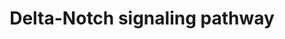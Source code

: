 ---
annotations:
- id: PW:0000204
  parent: signaling pathway
  type: Pathway Ontology
  value: Notch signaling pathway
authors:
- A.Pandey
- MaintBot
- AlexanderPico
- Christine Chichester
- Eweitz
description: 'There are 4 Notch receptors in humans (Notch 1-4) that bind to a family
  of 5 ligands (Jagged 1 and 2 and Delta-like 1-3). The Notch receptors are expressed
  on the cell surface as heterodimeric proteins and their ligands are also membrane-bound.
  Signaling through the Notch receptors is triggered by ligand-binding that induces
  cleavage of the extracellular domain by an ADAM family metalloprotease followed
  by a cleavage within the transmembrane domain by gamma secretase complex. The second
  cleavage leads to translocation of the cytosolic domain of Notch receptors into
  the nucleus. Notch proteins are important in lineage specification and stem cell
  maintenance. Aberrant Notch signaling has been linked to a number of malignancies
  including leukemias, lymphomas and carcinomas of the breast, skin, lung, cervix
  and kidneys.  Source: NetPath http://www.netpath.org/pathways?path_id=NetPath_3'
last-edited: 2021-05-23
organisms:
- Mus musculus
redirect_from:
- /index.php/Pathway:WP265
- /instance/WP265
- /instance/WP265_r117870
revision: r117870
schema-jsonld:
- '@context': https://schema.org/
  '@id': https://wikipathways.github.io/pathways/WP265.html
  '@type': Dataset
  creator:
    '@type': Organization
    name: WikiPathways
  description: 'There are 4 Notch receptors in humans (Notch 1-4) that bind to a family
    of 5 ligands (Jagged 1 and 2 and Delta-like 1-3). The Notch receptors are expressed
    on the cell surface as heterodimeric proteins and their ligands are also membrane-bound.
    Signaling through the Notch receptors is triggered by ligand-binding that induces
    cleavage of the extracellular domain by an ADAM family metalloprotease followed
    by a cleavage within the transmembrane domain by gamma secretase complex. The
    second cleavage leads to translocation of the cytosolic domain of Notch receptors
    into the nucleus. Notch proteins are important in lineage specification and stem
    cell maintenance. Aberrant Notch signaling has been linked to a number of malignancies
    including leukemias, lymphomas and carcinomas of the breast, skin, lung, cervix
    and kidneys.  Source: NetPath http://www.netpath.org/pathways?path_id=NetPath_3'
  keywords:
  - 1700023B02Rik
  - Adam10
  - Adam17
  - Akt1
  - Aph1b
  - App
  - Ascl1
  - Cdk2
  - Cntf
  - Cntfr
  - Cntn1
  - Cul1
  - Dll1
  - Dll4
  - Dtx1
  - Egf
  - Egfr
  - Ep300
  - Fbxw7
  - Fhl1
  - Furin
  - Gm15429
  - Gm9840
  - Gsk3b
  - Hdac1
  - Hdac2
  - Hes1
  - Hes5
  - Hes6
  - Hey1
  - Hey2
  - Hivep3
  - Itch
  - Jag1
  - Jag2
  - Jak2
  - Jun
  - Lck
  - Lef1
  - Lfng
  - MAGEA1
  - Maml1
  - Maml2
  - Maml3
  - Mapk1
  - Mapk3
  - Mef2c
  - Mfng
  - Ncor1
  - Ncor2
  - Ncstn
  - Nfkbia
  - Notch1
  - Notch2
  - Notch3
  - Notch4
  - Nov
  - Numb
  - Numbl
  - PSENEN
  - Pik3r1
  - Pik3r2
  - Pofut1
  - Psen1
  - Psen2
  - Rbpj
  - Rela
  - Ring1
  - SKP1A
  - SNW1
  - Sap30
  - Sin3a
  - Skp2
  - Smad1
  - Smad3
  - Smad4
  - Spen
  - Stat3
  - Tcfe2a
  - Tle1
  - Trp53
  - Wdr12
  - Yy1
  - Zfpm1
  license: CC0
  name: Delta-Notch signaling pathway
seo: CreativeWork
title: Delta-Notch signaling pathway
wpid: WP265
---